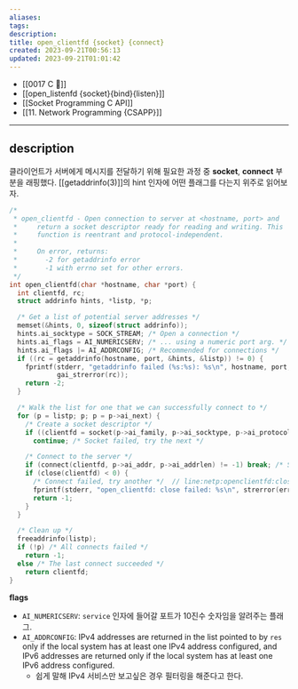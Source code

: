```yaml
---
aliases: 
tags: 
description:
title: open_clientfd {socket} {connect}
created: 2023-09-21T00:56:13
updated: 2023-09-21T01:01:42
---
```

- [[0017 C 🍎]]
- [[open_listenfd {socket}{bind}{listen}]]
- [[Socket Programming C API]]
- [[11. Network Programming {CSAPP}]]
___

## description

클라이언트가 서버에게 메시지를 전달하기 위해 필요한 과정 중 **socket**, **connect** 부분을 래핑했다. [[getaddrinfo(3)]]의 hint 인자에 어떤 플래그를 다는지 위주로 읽어보자.

```c
/*
 * open_clientfd - Open connection to server at <hostname, port> and
 *     return a socket descriptor ready for reading and writing. This
 *     function is reentrant and protocol-independent.
 *
 *     On error, returns:
 *       -2 for getaddrinfo error
 *       -1 with errno set for other errors.
 */
int open_clientfd(char *hostname, char *port) {
  int clientfd, rc;
  struct addrinfo hints, *listp, *p;

  /* Get a list of potential server addresses */
  memset(&hints, 0, sizeof(struct addrinfo));
  hints.ai_socktype = SOCK_STREAM; /* Open a connection */
  hints.ai_flags = AI_NUMERICSERV; /* ... using a numeric port arg. */
  hints.ai_flags |= AI_ADDRCONFIG; /* Recommended for connections */
  if ((rc = getaddrinfo(hostname, port, &hints, &listp)) != 0) {
    fprintf(stderr, "getaddrinfo failed (%s:%s): %s\n", hostname, port,
            gai_strerror(rc));
    return -2;
  }

  /* Walk the list for one that we can successfully connect to */
  for (p = listp; p; p = p->ai_next) {
    /* Create a socket descriptor */
    if ((clientfd = socket(p->ai_family, p->ai_socktype, p->ai_protocol)) < 0)
      continue; /* Socket failed, try the next */

    /* Connect to the server */
    if (connect(clientfd, p->ai_addr, p->ai_addrlen) != -1) break; /* Success */
    if (close(clientfd) < 0) {
      /* Connect failed, try another */  // line:netp:openclientfd:closefd
      fprintf(stderr, "open_clientfd: close failed: %s\n", strerror(errno));
      return -1;
    }
  }

  /* Clean up */
  freeaddrinfo(listp);
  if (!p) /* All connects failed */
    return -1;
  else /* The last connect succeeded */
    return clientfd;
}
```

**flags**

- `AI_NUMERICSERV`: `service` 인자에 들어갈 포트가 10진수 숫자임을 알려주는 플래그.
- `AI_ADDRCONFIG`: IPv4 addresses are returned in the list pointed to by `res` only if the local system has at least one IPv4 address configured, and IPv6 addresses are returned only if the local system has at least one IPv6 address configured.
	- 쉽게 말해 IPv4 서비스만 보고싶은 경우 필터링을 해준다고 한다.
